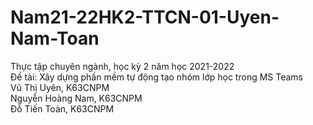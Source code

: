 # Nam21-22HK2-TTCN-01-Uyen-Nam-Toan

Thực tập chuyên ngành, học kỳ 2 năm học 2021-2022<br>
Đề tài: Xây dựng phần mềm tự động tạo nhóm lớp học trong MS Teams<br>
Vũ Thị Uyên, K63CNPM<br>
Nguyễn Hoàng Nam, K63CNPM<br>
Đỗ Tiến Toàn, K63CNPM<br>
